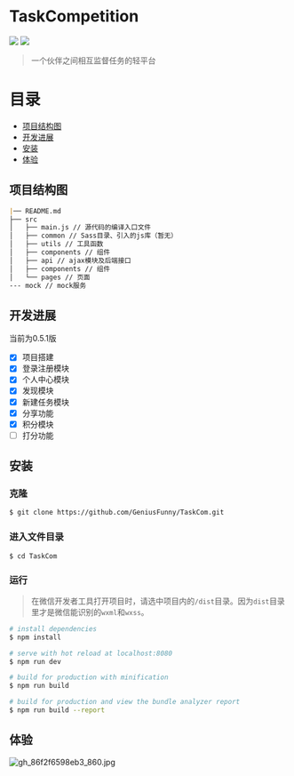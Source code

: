 # TaskCompetition
![](https://img.shields.io/badge/mpvue-framework-brightgreen.svg)   ![](https://img.shields.io/badge/eslint-standard-green.svg)

> 一个伙伴之间相互监督任务的轻平台

# 目录

* [项目结构图](#项目结构图)
* [开发进展](#开发进展)
* [安装](#安装)
* [体验](#体验)

## 项目结构图
```md
|── README.md
├── src
│   ├── main.js // 源代码的编译入口文件
│   ├── common // Sass目录、引入的js库（暂无）
│   ├── utils // 工具函数
│   ├── components // 组件
│   ├── api // ajax模块及后端接口
│   ├── components // 组件
│   └── pages // 页面
--- mock // mock服务

```
## 开发进展
当前为0.5.1版

- [x] 项目搭建
- [x] 登录注册模块
- [x] 个人中心模块
- [x] 发现模块
- [x] 新建任务模块
- [x] 分享功能
- [x] 积分模块
- [ ] 打分功能

## 安装
### 克隆
```bash
$ git clone https://github.com/GeniusFunny/TaskCom.git
```
### 进入文件目录

```
$ cd TaskCom
```
### 运行

> 在微信开发者工具打开项目时，请选中项目内的`/dist`目录。因为`dist`目录里才是微信能识别的`wxml`和`wxss`。

``` bash
# install dependencies
$ npm install

# serve with hot reload at localhost:8080
$ npm run dev

# build for production with minification
$ npm run build

# build for production and view the bundle analyzer report
$ npm run build --report
```

## 体验
![gh_86f2f6598eb3_860.jpg](https://i.loli.net/2018/06/04/5b14e6af4c572.jpg)


